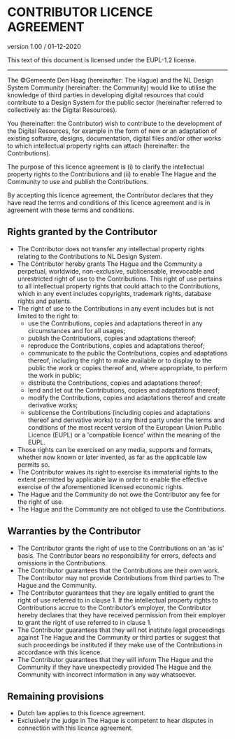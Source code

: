 # CONTRIBUTOR LICENCE AGREEMENT

version 1.00 / 01-12-2020

This text of this document is licensed under the EUPL-1.2 license.

---

The ©Gemeente Den Haag (hereinafter: The Hague) and the NL Design System Community (hereinafter: the Community) would like to utilise the knowledge of third parties in developing digital resources that could contribute to a Design System for the public sector (hereinafter referred to collectively as: the Digital Resources).

You (hereinafter: the Contributor) wish to contribute to the development of the Digital Resources, for example in the form of new or an adaptation of existing software, designs, documentation, digital files and/or other works to which intellectual property rights can attach (hereinafter: the Contributions).

The purpose of this licence agreement is (i) to clarify the intellectual property rights to the Contributions and (ii) to enable The Hague and the Community to use and publish the Contributions.

By accepting this licence agreement, the Contributor declares that they have read the terms and conditions of this licence agreement and is in agreement with these terms and conditions.

## Rights granted by the Contributor

- The Contributor does not transfer any intellectual property rights relating to the Contributions to NL Design System.
- The Contributor hereby grants The Hague and the Community a perpetual, worldwide, non-exclusive, sublicensable, irrevocable and unrestricted right of use to the Contributions. This right of use pertains to all intellectual property rights that could attach to the Contributions, which in any event includes copyrights, trademark rights, database rights and patents.
- The right of use to the Contributions in any event includes but is not limited to the right to:
  - use the Contributions, copies and adaptations thereof in any circumstances and for all usages;
  - publish the Contributions, copies and adaptations thereof;
  - reproduce the Contributions, copies and adaptations thereof;
  - communicate to the public the Contributions, copies and adaptations thereof, including the right to make available or to display to the public the work or copies thereof and, where appropriate, to perform the work in public;
  - distribute the Contributions, copies and adaptations thereof;
  - lend and let out the Contributions, copies and adaptations thereof;
  - modify the Contributions, copies and adaptations thereof and create derivative works;
  - sublicense the Contributions (including copies and adaptations thereof and derivative works) to any third party under the terms and conditions of the most recent version of the European Union Public Licence (EUPL) or a 'compatible licence' within the meaning of the EUPL.
- Those rights can be exercised on any media, supports and formats, whether now known or later invented, as far as the applicable law permits so.
- The Contributor waives its right to exercise its immaterial rights to the extent permitted by applicable law in order to enable the effective exercise of the aforementioned licensed economic rights.
- The Hague and the Community do not owe the Contributor any fee for the right of use.
- The Hague and the Community are not obliged to use the Contributions.

## Warranties by the Contributor

- The Contributor grants the right of use to the Contributions on an ‘as is’ basis. The Contributor bears no responsibility for errors, defects and omissions in the Contributions.
- The Contributor guarantees that the Contributions are their own work. The Contributor may not provide Contributions from third parties to The Hague and the Community.
- The Contributor guarantees that they are legally entitled to grant the right of use referred to in clause 1. If the intellectual property rights to Contributions accrue to the Contributor’s employer, the Contributor hereby declares that they have received permission from their employer to grant the right of use referred to in clause 1.
- The Contributor guarantees that they will not institute legal proceedings against The Hague and the Community or third parties or suggest that such proceedings be instituted if they make use of the Contributions in accordance with this licence.
- The Contributor guarantees that they will inform The Hague and the Community if they have unexpectedly provided The Hague and the Community with incorrect information in any way whatsoever.

## Remaining provisions

- Dutch law applies to this licence agreement.
- Exclusively the judge in The Hague is competent to hear disputes in connection with this licence agreement.
